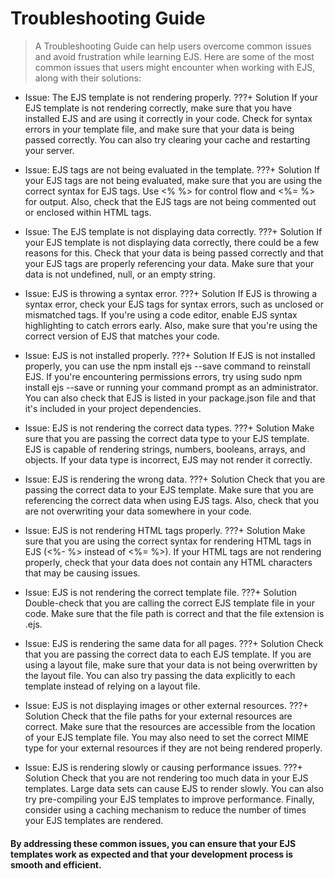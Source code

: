 # Troubleshooting Guide

> A Troubleshooting Guide can help users overcome common issues and avoid frustration while learning EJS. Here are some of the most common issues that users might encounter when working with EJS, along with their solutions:

- Issue: The EJS template is not rendering properly.
???+ Solution
      If your EJS template is not rendering correctly, make sure that you have installed EJS and are using it correctly in your code. Check for syntax errors in your template file, and make sure that your data is being passed correctly. You can also try clearing your cache and restarting your server.

- Issue: EJS tags are not being evaluated in the template.
???+ Solution
      If your EJS tags are not being evaluated, make sure that you are using the correct syntax for EJS tags. Use <% %> for control flow and <%= %> for output. Also, check that the EJS tags are not being commented out or enclosed within HTML tags.

- Issue: The EJS template is not displaying data correctly.
???+ Solution
      If your EJS template is not displaying data correctly, there could be a few reasons for this. Check that your data is being passed correctly and that your EJS tags are properly referencing your data. Make sure that your data is not undefined, null, or an empty string.

- Issue: EJS is throwing a syntax error.
???+ Solution
      If EJS is throwing a syntax error, check your EJS tags for syntax errors, such as unclosed or mismatched tags. If you're using a code editor, enable EJS syntax highlighting to catch errors early. Also, make sure that you're using the correct version of EJS that matches your code.

- Issue: EJS is not installed properly.
???+ Solution
      If EJS is not installed properly, you can use the npm install ejs --save command to reinstall EJS. If you're encountering permissions errors, try using sudo npm install ejs --save or running your command prompt as an administrator. You can also check that EJS is listed in your package.json file and that it's included in your project dependencies.

- Issue: EJS is not rendering the correct data types.
???+ Solution
      Make sure that you are passing the correct data type to your EJS template. EJS is capable of rendering strings, numbers, booleans, arrays, and objects. If your data type is incorrect, EJS may not render it correctly.

- Issue: EJS is rendering the wrong data.
???+ Solution
      Check that you are passing the correct data to your EJS template. Make sure that you are referencing the correct data when using EJS tags. Also, check that you are not overwriting your data somewhere in your code.

- Issue: EJS is not rendering HTML tags properly.
???+ Solution
      Make sure that you are using the correct syntax for rendering HTML tags in EJS (<%- %> instead of <%= %>). If your HTML tags are not rendering properly, check that your data does not contain any HTML characters that may be causing issues.

- Issue: EJS is not rendering the correct template file.
???+ Solution
      Double-check that you are calling the correct EJS template file in your code. Make sure that the file path is correct and that the file extension is .ejs.

- Issue: EJS is rendering the same data for all pages.
???+ Solution
      Check that you are passing the correct data to each EJS template. If you are using a layout file, make sure that your data is not being overwritten by the layout file. You can also try passing the data explicitly to each template instead of relying on a layout file.

- Issue: EJS is not displaying images or other external resources.
???+ Solution
      Check that the file paths for your external resources are correct. Make sure that the resources are accessible from the location of your EJS template file. You may also need to set the correct MIME type for your external resources if they are not being rendered properly.

- Issue: EJS is rendering slowly or causing performance issues.
???+ Solution
      Check that you are not rendering too much data in your EJS templates. Large data sets can cause EJS to render slowly. You can also try pre-compiling your EJS templates to improve performance. Finally, consider using a caching mechanism to reduce the number of times your EJS templates are rendered.

#### By addressing these common issues, you can ensure that your EJS templates work as expected and that your development process is smooth and efficient.
